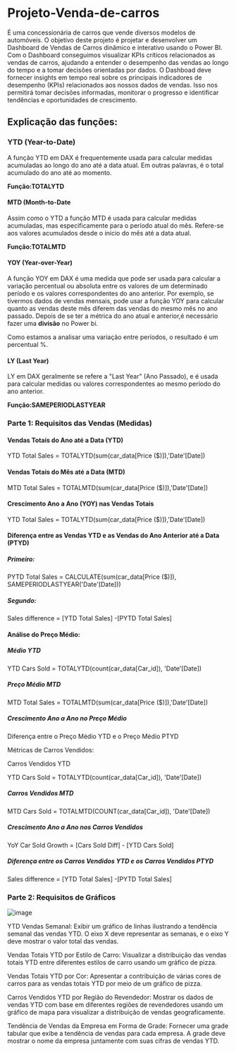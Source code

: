 # Projeto-Venda-de-carros
É uma concessionária de carros que vende diversos modelos de automóveis. 
O objetivo deste projeto é projetar e desenvolver um Dashboard de Vendas de Carros dinâmico e interativo usando o Power BI. Com o Dashboard conseguimos visualizar KPIs críticos relacionados as vendas de carros, ajudando a entender o desempenho das vendas ao longo do tempo e a tomar decisões orientadas por dados.
O Dashboad deve fornecer insights em tempo real sobre os principais indicadores de desempenho (KPIs) relacionados aos nossos dados de vendas. Isso nos permitirá tomar decisões informadas, monitorar o progresso e identificar tendências e oportunidades de crescimento.
## Explicação das funções:
### YTD (Year-to-Date) 
<p>A função YTD em DAX é frequentemente usada para calcular medidas acumuladas ao longo do ano até a data atual.
Em outras palavras, é o total acumulado do ano até ao momento.</p>
<b>Função:TOTALYTD</b>


#### MTD (Month-to-Date
<p>Assim como o YTD a função MTD é usada para calcular medidas acumuladas, mas especificamente para o período atual do mês.
Refere-se aos valores acumulados desde o início do mês até a data atual.</p>
<b>Função:TOTALMTD</b>


#### YOY (Year-over-Year)
<p>A função YOY em DAX é uma medida que pode ser usada para calcular a variação percentual ou absoluta entre os valores de um determinado período e os valores correspondentes do ano anterior. Por exemplo, se  tivermos dados de vendas mensais, pode usar a função YOY para calcular quanto as vendas deste mês diferem das vendas do mesmo mês no ano passado.
Depois de se ter a métrica do ano atual e anterior,é necessário fazer uma <b>divisão</b> no Power bi.</p>
Como estamos a analisar uma variação entre períodos, o resultado é um percentual %.


#### LY (Last Year)
<p>LY em DAX geralmente se refere a "Last Year" (Ano Passado), e é usada para calcular medidas ou valores correspondentes ao mesmo período do ano anterior.</p>
<b>Função:SAMEPERIODLASTYEAR</b>

### Parte 1: Requisitos das Vendas (Medidas)
#### Vendas Totais do Ano até a Data (YTD) 
YTD Total Sales = TOTALYTD(sum(car_data[Price ($)]),'Date'[Date])

#### Vendas Totais do Mês até a Data (MTD)
MTD Total Sales = TOTALMTD(sum(car_data[Price ($)]),'Date'[Date])

#### Crescimento Ano a Ano (YOY) nas Vendas Totais
YTD Total Sales = TOTALYTD(sum(car_data[Price ($)]),'Date'[Date])

#### Diferença entre as Vendas YTD e as Vendas do Ano Anterior até a Data (PTYD)
##### Primeiro: 
PYTD Total Sales = CALCULATE(sum(car_data[Price ($)]), SAMEPERIODLASTYEAR('Date'[Date]))
##### Segundo:
Sales difference = [YTD Total Sales] -[PYTD Total Sales]

#### Análise do Preço Médio:
##### Médio YTD
YTD Cars Sold = TOTALYTD(count(car_data[Car_id]), 'Date'[Date])

##### Preço Médio MTD
MTD Total Sales = TOTALMTD(sum(car_data[Price ($)]),'Date'[Date])

##### Crescimento Ano a Ano no Preço Médio
<p>Diferença entre o Preço Médio YTD e o Preço Médio PTYD</p>
<p>Métricas de Carros Vendidos:</p>
<p>Carros Vendidos YTD</p>
YTD Cars Sold = TOTALYTD(count(car_data[Car_id]), 'Date'[Date])

##### Carros Vendidos MTD
MTD Cars Sold = TOTALMTD(COUNT(car_data[Car_id]), 'Date'[Date])

##### Crescimento Ano a Ano nos Carros Vendidos
YoY Car Sold Growth = [Cars Sold Diff] - [YTD Cars Sold]

##### Diferença entre os Carros Vendidos YTD e os Carros Vendidos PTYD
Sales difference = [YTD Total Sales] -[PYTD Total Sales]

### Parte 2: Requisitos de Gráficos

![image](https://github.com/lagmagalhaes/Projeto-Venda-de-carros/assets/166879716/76054307-800a-4faa-ba10-67e27b9d6b38)

<p>YTD  Vendas Semanal: Exibir um gráfico de linhas ilustrando a tendência semanal das vendas YTD. O eixo X deve representar as semanas, e o eixo Y deve mostrar o valor total das vendas.</p>

<p>Vendas Totais YTD por Estilo de Carro: Visualizar a distribuição das vendas totais YTD entre diferentes estilos de carro usando um gráfico de pizza.</p>

<p>Vendas Totais YTD por Cor: Apresentar a contribuição de várias cores de carros para as vendas totais YTD por meio de um gráfico de pizza.</p>

<p>Carros Vendidos YTD por Região do Revendedor: Mostrar os dados de vendas YTD com base em diferentes regiões de revendedores usando um gráfico de mapa para visualizar a distribuição de vendas geograficamente.</p>

<p>Tendência de Vendas da Empresa em Forma de Grade: Fornecer uma grade tabular que exibe a tendência de vendas para cada empresa. A grade deve mostrar o nome da empresa juntamente com suas cifras de vendas YTD.</p>


